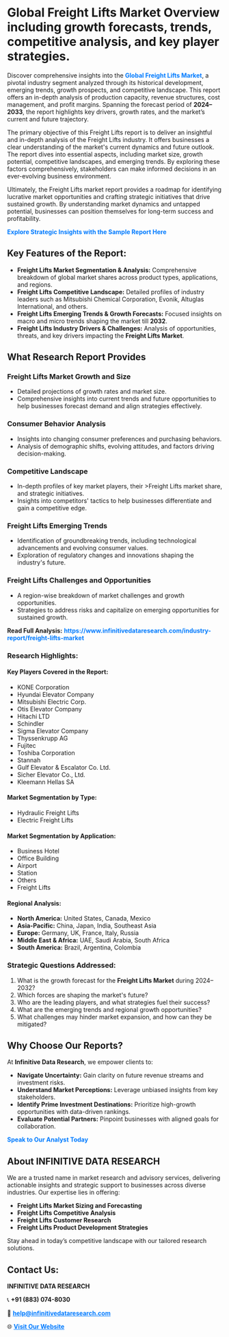 <h1>Global Freight Lifts Market Overview including growth forecasts, trends, competitive analysis, and key player strategies.</h1>
<p>
Discover comprehensive insights into the 
<a href="https://www.infinitivedataresearch.com/industry-report/freight-lifts-market" rel="dofollow" style="color: #007BFF; text-decoration: none;"><strong>Global Freight Lifts Market</strong></a>, a pivotal industry segment analyzed through its historical development, emerging trends, growth prospects, and competitive landscape. This report offers an in-depth analysis of production capacity, revenue structures, cost management, and profit margins. Spanning the forecast period of <strong>2024–2033</strong>, the report highlights key drivers, growth rates, and the market’s current and future trajectory.
</p>
<p>
The primary objective of this Freight Lifts report is to deliver an insightful and in-depth analysis of the Freight Lifts industry. It offers businesses a clear understanding of the market's current dynamics and future outlook. The report dives into essential aspects, including market size, growth potential, competitive landscapes, and emerging trends. By exploring these factors comprehensively, stakeholders can make informed decisions in an ever-evolving business environment.
</p>
<p>
Ultimately, the Freight Lifts market report provides a roadmap for identifying lucrative market opportunities and crafting strategic initiatives that drive sustained growth. By understanding market dynamics and untapped potential, businesses can position themselves for long-term success and profitability.
</p>
<p>
<a href="https://www.infinitivedataresearch.com/request-sample/reportId=102929" style="color: #007BFF; text-decoration: none;"><strong>Explore Strategic Insights with the Sample Report Here</strong></a>
</p>

<h2>Key Features of the Report:</h2>
<ul>
<li><strong>Freight Lifts Market Segmentation & Analysis:</strong> Comprehensive breakdown of global market shares across product types, applications, and regions.</li>
<li><strong>Freight Lifts Competitive Landscape:</strong> Detailed profiles of industry leaders such as Mitsubishi Chemical Corporation, Evonik, Altuglas International, and others.</li>
<li><strong>Freight Lifts Emerging Trends & Growth Forecasts:</strong> Focused insights on macro and micro trends shaping the market till <strong>2032</strong>.</li>
<li><strong>Freight Lifts Industry Drivers & Challenges:</strong> Analysis of opportunities, threats, and key drivers impacting the <strong>Freight Lifts Market</strong>.</li>
</ul>

<h2>What Research Report Provides</h2>
<h3>Freight Lifts Market Growth and Size</h3>
<ul>
<li>Detailed projections of growth rates and market size.</li>
<li>Comprehensive insights into current trends and future opportunities to help businesses forecast demand and align strategies effectively.</li>
</ul>

<h3>Consumer Behavior Analysis</h3>
<ul>
<li>Insights into changing consumer preferences and purchasing behaviors.</li>
<li>Analysis of demographic shifts, evolving attitudes, and factors driving decision-making.</li>
</ul>

<h3>Competitive Landscape</h3>
<ul>
<li>In-depth profiles of key market players, their >Freight Lifts market share, and strategic initiatives.</li>
<li>Insights into competitors' tactics to help businesses differentiate and gain a competitive edge.</li>
</ul>

<h3>Freight Lifts Emerging Trends</h3>
<ul>
<li>Identification of groundbreaking trends, including technological advancements and evolving consumer values.</li>
<li>Exploration of regulatory changes and innovations shaping the industry's future.</li>
</ul>

<h3>Freight Lifts Challenges and Opportunities</h3>
<ul>
<li>A region-wise breakdown of market challenges and growth opportunities.</li>
<li>Strategies to address risks and capitalize on emerging opportunities for sustained growth.</li>
</ul>
<p><strong>Read Full Analysis:</strong> <a href="https://www.infinitivedataresearch.com/industry-report/freight-lifts-market" rel="dofollow" style="color: #007BFF; text-decoration: none;"><strong>https://www.infinitivedataresearch.com/industry-report/freight-lifts-market</strong></a></p>
<h3>Research Highlights:</h3>
<h4>Key Players Covered in the Report:</h4>
<ul><li>KONE Corporation</li><li>Hyundai Elevator Company</li><li>Mitsubishi Electric Corp.</li><li>Otis Elevator Company</li><li>Hitachi LTD</li><li>Schindler</li><li>Sigma Elevator Company</li><li>Thyssenkrupp AG</li><li>Fujitec</li><li>Toshiba Corporation</li><li>Stannah</li><li>Gulf Elevator &amp; Escalator Co. Ltd.</li><li>Sicher Elevator Co., Ltd.</li><li>Kleemann Hellas SA</li></ul>
<h4>Market Segmentation by Type:</h4>
<ul><li>Hydraulic Freight Lifts</li><li>Electric Freight Lifts</li></ul>
<h4>Market Segmentation by Application:</h4>
<ul><li>Business Hotel</li><li>Office Building</li><li>Airport</li><li>Station</li><li>Others</li><li>Freight Lifts</li></ul>

<h4>Regional Analysis:</h4>
<ul>
<li><strong>North America:</strong> United States, Canada, Mexico</li>
<li><strong>Asia-Pacific:</strong> China, Japan, India, Southeast Asia</li>
<li><strong>Europe:</strong> Germany, UK, France, Italy, Russia</li>
<li><strong>Middle East & Africa:</strong> UAE, Saudi Arabia, South Africa</li>
<li><strong>South America:</strong> Brazil, Argentina, Colombia</li>
</ul>

<h3>Strategic Questions Addressed:</h3>
<ol>
<li>What is the growth forecast for the <strong>Freight Lifts Market</strong> during 2024–2032?</li>
<li>Which forces are shaping the market's future?</li>
<li>Who are the leading players, and what strategies fuel their success?</li>
<li>What are the emerging trends and regional growth opportunities?</li>
<li>What challenges may hinder market expansion, and how can they be mitigated?</li>
</ol>

<h2>Why Choose Our Reports?</h2>
<p>At <strong>Infinitive Data Research</strong>, we empower clients to:</p>
<ul>
<li><strong>Navigate Uncertainty:</strong> Gain clarity on future revenue streams and investment risks.</li>
<li><strong>Understand Market Perceptions:</strong> Leverage unbiased insights from key stakeholders.</li>
<li><strong>Identify Prime Investment Destinations:</strong> Prioritize high-growth opportunities with data-driven rankings.</li>
<li><strong>Evaluate Potential Partners:</strong> Pinpoint businesses with aligned goals for collaboration.</li>
</ul>
<p><a href="https://www.infinitivedataresearch.com/industry-report/freight-lifts-market" rel="dofollow" style="color: #007BFF; text-decoration: none;"><strong>Speak to Our Analyst Today</strong></a></p>

<h2>About INFINITIVE DATA RESEARCH</h2>
<p>We are a trusted name in market research and advisory services, delivering actionable insights and strategic support to businesses across diverse industries. Our expertise lies in offering:</p>
<ul>
<li><strong>Freight Lifts Market Sizing and Forecasting</strong></li>
<li><strong>Freight Lifts Competitive Analysis</strong></li>
<li><strong>Freight Lifts Customer Research</strong></li>
<li><strong>Freight Lifts Product Development Strategies</strong></li>
</ul>
<p>Stay ahead in today’s competitive landscape with our tailored research solutions.</p>

<h2>Contact Us:</h2>
<p><strong>INFINITIVE DATA RESEARCH</strong></p>
<p>📞 <strong>+91 (883) 074-8030</strong></p>
<p>📧 <strong><a href="mailto:help@infinitivedataresearch.com" style="color: #007BFF;">help@infinitivedataresearch.com</a></strong></p>
<p>🌐 <strong><a href="https://www.infinitivedataresearch.com" rel="dofollow" style="color: #007BFF;">Visit Our Website</a></strong></p>